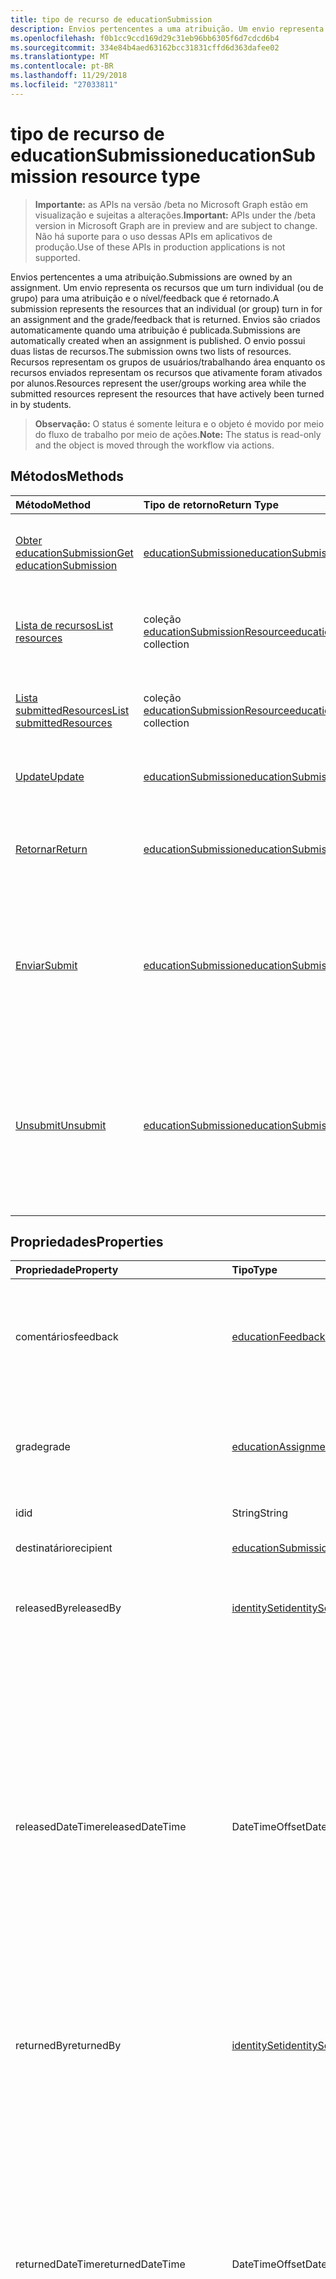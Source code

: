 ```yaml
---
title: tipo de recurso de educationSubmission
description: Envios pertencentes a uma atribuição. Um envio representa os recursos que um turn individual (ou de grupo) para uma atribuição e o nível/feedback que é retornado.
ms.openlocfilehash: f0b1cc9ccd169d29c31eb96bb6305f6d7cdcd6b4
ms.sourcegitcommit: 334e84b4aed63162bcc31831cffd6d363dafee02
ms.translationtype: MT
ms.contentlocale: pt-BR
ms.lasthandoff: 11/29/2018
ms.locfileid: "27033811"
---
```

# <a name="educationsubmission-resource-type"></a><span data-ttu-id="186f9-104">tipo de recurso de educationSubmission</span><span class="sxs-lookup"><span data-stu-id="186f9-104">educationSubmission resource type</span></span>

> <span data-ttu-id="186f9-105">**Importante:** as APIs na versão /beta no Microsoft Graph estão em visualização e sujeitas a alterações.</span><span class="sxs-lookup"><span data-stu-id="186f9-105">**Important:** APIs under the /beta version in Microsoft Graph are in preview and are subject to change.</span></span> <span data-ttu-id="186f9-106">Não há suporte para o uso dessas APIs em aplicativos de produção.</span><span class="sxs-lookup"><span data-stu-id="186f9-106">Use of these APIs in production applications is not supported.</span></span>

<span data-ttu-id="186f9-107">Envios pertencentes a uma atribuição.</span><span class="sxs-lookup"><span data-stu-id="186f9-107">Submissions are owned by an assignment.</span></span> <span data-ttu-id="186f9-108">Um envio representa os recursos que um turn individual (ou de grupo) para uma atribuição e o nível/feedback que é retornado.</span><span class="sxs-lookup"><span data-stu-id="186f9-108">A submission represents the resources that an individual (or group) turn in for an assignment and the grade/feedback that is returned.</span></span>
<span data-ttu-id="186f9-109">Envios são criados automaticamente quando uma atribuição é publicada.</span><span class="sxs-lookup"><span data-stu-id="186f9-109">Submissions are automatically created when an assignment is published.</span></span> <span data-ttu-id="186f9-110">O envio possui duas listas de recursos.</span><span class="sxs-lookup"><span data-stu-id="186f9-110">The submission owns two lists of resources.</span></span> <span data-ttu-id="186f9-111">Recursos representam os grupos de usuários/trabalhando área enquanto os recursos enviados representam os recursos que ativamente foram ativados por alunos.</span><span class="sxs-lookup"><span data-stu-id="186f9-111">Resources represent the user/groups working area while the submitted resources represent the resources that have actively been turned in by students.</span></span>  

><span data-ttu-id="186f9-112">**Observação:** O status é somente leitura e o objeto é movido por meio do fluxo de trabalho por meio de ações.</span><span class="sxs-lookup"><span data-stu-id="186f9-112">**Note:** The status is read-only and the object is moved through the workflow via actions.</span></span> 

## <a name="methods"></a><span data-ttu-id="186f9-113">Métodos</span><span class="sxs-lookup"><span data-stu-id="186f9-113">Methods</span></span>

| <span data-ttu-id="186f9-114">Método</span><span class="sxs-lookup"><span data-stu-id="186f9-114">Method</span></span>           | <span data-ttu-id="186f9-115">Tipo de retorno</span><span class="sxs-lookup"><span data-stu-id="186f9-115">Return Type</span></span>    |<span data-ttu-id="186f9-116">Descrição</span><span class="sxs-lookup"><span data-stu-id="186f9-116">Description</span></span>|
|:---------------|:--------|:----------|
|[<span data-ttu-id="186f9-117">Obter educationSubmission</span><span class="sxs-lookup"><span data-stu-id="186f9-117">Get educationSubmission</span></span>](../api/educationsubmission-get.md) | [<span data-ttu-id="186f9-118">educationSubmission</span><span class="sxs-lookup"><span data-stu-id="186f9-118">educationSubmission</span></span>](educationsubmission.md) |<span data-ttu-id="186f9-119">Leia as propriedades e os relacionamentos de um objeto **educationSubmission** .</span><span class="sxs-lookup"><span data-stu-id="186f9-119">Read properties and relationships of an **educationSubmission** object.</span></span>|
|[<span data-ttu-id="186f9-120">Lista de recursos</span><span class="sxs-lookup"><span data-stu-id="186f9-120">List resources</span></span>](../api/educationsubmission-list-resources.md) |<span data-ttu-id="186f9-121">coleção [educationSubmissionResource](educationsubmissionresource.md)</span><span class="sxs-lookup"><span data-stu-id="186f9-121">[educationSubmissionResource](educationsubmissionresource.md) collection</span></span>| <span data-ttu-id="186f9-122">Obtenha uma coleção de objetos **educationSubmissionResource** .</span><span class="sxs-lookup"><span data-stu-id="186f9-122">Get an **educationSubmissionResource** object collection.</span></span>|
|[<span data-ttu-id="186f9-123">Lista submittedResources</span><span class="sxs-lookup"><span data-stu-id="186f9-123">List submittedResources</span></span>](../api/educationsubmission-list-submittedresources.md) |<span data-ttu-id="186f9-124">coleção [educationSubmissionResource](educationsubmissionresource.md)</span><span class="sxs-lookup"><span data-stu-id="186f9-124">[educationSubmissionResource](educationsubmissionresource.md) collection</span></span>| <span data-ttu-id="186f9-125">Obtenha uma coleção de objetos **educationSubmissionResource** .</span><span class="sxs-lookup"><span data-stu-id="186f9-125">Get an **educationSubmissionResource** object collection.</span></span>|
|[<span data-ttu-id="186f9-126">Update</span><span class="sxs-lookup"><span data-stu-id="186f9-126">Update</span></span>](../api/educationsubmission-update.md) | [<span data-ttu-id="186f9-127">educationSubmission</span><span class="sxs-lookup"><span data-stu-id="186f9-127">educationSubmission</span></span>](educationsubmission.md) |<span data-ttu-id="186f9-128">Atualize um objeto **educationSubmission** .</span><span class="sxs-lookup"><span data-stu-id="186f9-128">Update an **educationSubmission** object.</span></span> |
|[<span data-ttu-id="186f9-129">Retornar</span><span class="sxs-lookup"><span data-stu-id="186f9-129">Return</span></span>](../api/educationsubmission-return.md)|[<span data-ttu-id="186f9-130">educationSubmission</span><span class="sxs-lookup"><span data-stu-id="186f9-130">educationSubmission</span></span>](educationsubmission.md)|<span data-ttu-id="186f9-131">Professor usa o retorno para indicar que as notas/comentários podem ser exibidos a student.</span><span class="sxs-lookup"><span data-stu-id="186f9-131">A teacher uses return to indicate that the grades/feedback can be shown to the student.</span></span>|
|[<span data-ttu-id="186f9-132">Enviar</span><span class="sxs-lookup"><span data-stu-id="186f9-132">Submit</span></span>](../api/educationsubmission-submit.md)|[<span data-ttu-id="186f9-133">educationSubmission</span><span class="sxs-lookup"><span data-stu-id="186f9-133">educationSubmission</span></span>](educationsubmission.md)|<span data-ttu-id="186f9-134">Um estudante usa Enviar para ativar na atribuição.</span><span class="sxs-lookup"><span data-stu-id="186f9-134">A student uses submit to turn in the assignment.</span></span> <span data-ttu-id="186f9-135">Isso irá copiar os recursos para a pasta **submittedResources** para classificação e atualiza o status.</span><span class="sxs-lookup"><span data-stu-id="186f9-135">This will copy the resources into the **submittedResources** folder for grading and updates the status.</span></span>|
|[<span data-ttu-id="186f9-136">Unsubmit</span><span class="sxs-lookup"><span data-stu-id="186f9-136">Unsubmit</span></span>](../api/educationsubmission-unsubmit.md)|[<span data-ttu-id="186f9-137">educationSubmission</span><span class="sxs-lookup"><span data-stu-id="186f9-137">educationSubmission</span></span>](educationsubmission.md)|<span data-ttu-id="186f9-138">Um estudante usa o unsubmit para mover o estado do envio do back enviado para o trabalho.</span><span class="sxs-lookup"><span data-stu-id="186f9-138">A student uses the unsubmit to move the state of the submission from submitted back to working.</span></span> <span data-ttu-id="186f9-139">Isso irá copiar os recursos para a pasta **workingResources** para classificação e atualiza o status.</span><span class="sxs-lookup"><span data-stu-id="186f9-139">This will copy the resources into the **workingResources** folder for grading and updates the status.</span></span>|

## <a name="properties"></a><span data-ttu-id="186f9-140">Propriedades</span><span class="sxs-lookup"><span data-stu-id="186f9-140">Properties</span></span>
| <span data-ttu-id="186f9-141">Propriedade</span><span class="sxs-lookup"><span data-stu-id="186f9-141">Property</span></span>     | <span data-ttu-id="186f9-142">Tipo</span><span class="sxs-lookup"><span data-stu-id="186f9-142">Type</span></span>   |<span data-ttu-id="186f9-143">Descrição</span><span class="sxs-lookup"><span data-stu-id="186f9-143">Description</span></span>|
|:---------------|:--------|:----------|
|<span data-ttu-id="186f9-144">comentários</span><span class="sxs-lookup"><span data-stu-id="186f9-144">feedback</span></span>|[<span data-ttu-id="186f9-145">educationFeedback</span><span class="sxs-lookup"><span data-stu-id="186f9-145">educationFeedback</span></span>](educationfeedback.md)|<span data-ttu-id="186f9-146">Contém a propriedade de comentários que armazena as notas do professor volta aos alunos.</span><span class="sxs-lookup"><span data-stu-id="186f9-146">Holds the feedback property which stores the teacher's notes back to students.</span></span>|
|<span data-ttu-id="186f9-147">grade</span><span class="sxs-lookup"><span data-stu-id="186f9-147">grade</span></span>|[<span data-ttu-id="186f9-148">educationAssignmentGrade</span><span class="sxs-lookup"><span data-stu-id="186f9-148">educationAssignmentGrade</span></span>](educationassignmentgrade.md)|<span data-ttu-id="186f9-149">Contém as informações de nível que um professor atribui a esse envio.</span><span class="sxs-lookup"><span data-stu-id="186f9-149">Holds the grade information a teacher assigns to this submission.</span></span>|
|<span data-ttu-id="186f9-150">id</span><span class="sxs-lookup"><span data-stu-id="186f9-150">id</span></span>|<span data-ttu-id="186f9-151">String</span><span class="sxs-lookup"><span data-stu-id="186f9-151">String</span></span>| <span data-ttu-id="186f9-152">Somente leitura.</span><span class="sxs-lookup"><span data-stu-id="186f9-152">Read-only.</span></span>|
|<span data-ttu-id="186f9-153">destinatário</span><span class="sxs-lookup"><span data-stu-id="186f9-153">recipient</span></span>|[<span data-ttu-id="186f9-154">educationSubmissionRecipient</span><span class="sxs-lookup"><span data-stu-id="186f9-154">educationSubmissionRecipient</span></span>](educationsubmissionrecipient.md)|<span data-ttu-id="186f9-155">Este envio é atribuído à.</span><span class="sxs-lookup"><span data-stu-id="186f9-155">Who this submission is assigned to.</span></span>|
|<span data-ttu-id="186f9-156">releasedBy</span><span class="sxs-lookup"><span data-stu-id="186f9-156">releasedBy</span></span>|[<span data-ttu-id="186f9-157">identitySet</span><span class="sxs-lookup"><span data-stu-id="186f9-157">identitySet</span></span>](identityset.md)|<span data-ttu-id="186f9-158">Usuário que migraram o status de envio esta liberada.</span><span class="sxs-lookup"><span data-stu-id="186f9-158">User who moved the status of this submission to released.</span></span>|
|<span data-ttu-id="186f9-159">releasedDateTime</span><span class="sxs-lookup"><span data-stu-id="186f9-159">releasedDateTime</span></span>|<span data-ttu-id="186f9-160">DateTimeOffset</span><span class="sxs-lookup"><span data-stu-id="186f9-160">DateTimeOffset</span></span>|<span data-ttu-id="186f9-161">Momento específico quando o envio foi lançado.</span><span class="sxs-lookup"><span data-stu-id="186f9-161">Moment in time when the submission was released.</span></span> <span data-ttu-id="186f9-162">O tipo Timestamp representa informações de data e hora usando o formato ISO 8601 e está sempre no horário UTC.</span><span class="sxs-lookup"><span data-stu-id="186f9-162">The Timestamp type represents date and time information using ISO 8601 format and is always in UTC time.</span></span> <span data-ttu-id="186f9-163">Por exemplo, meia-noite em UTC no dia 1º de janeiro de 2014 teria esta aparência: `'2014-01-01T00:00:00Z'`</span><span class="sxs-lookup"><span data-stu-id="186f9-163">For example, midnight UTC on Jan 1, 2014 would look like this: `'2014-01-01T00:00:00Z'`</span></span>|
|<span data-ttu-id="186f9-164">returnedBy</span><span class="sxs-lookup"><span data-stu-id="186f9-164">returnedBy</span></span>|[<span data-ttu-id="186f9-165">identitySet</span><span class="sxs-lookup"><span data-stu-id="186f9-165">identitySet</span></span>](identityset.md)|<span data-ttu-id="186f9-166">Usuário que migraram o status deste envio a ser retornado.</span><span class="sxs-lookup"><span data-stu-id="186f9-166">User who moved the status of this submission to returned.</span></span>|
|<span data-ttu-id="186f9-167">returnedDateTime</span><span class="sxs-lookup"><span data-stu-id="186f9-167">returnedDateTime</span></span>|<span data-ttu-id="186f9-168">DateTimeOffset</span><span class="sxs-lookup"><span data-stu-id="186f9-168">DateTimeOffset</span></span>|<span data-ttu-id="186f9-169">Momento específico quando o envio foi retornado.</span><span class="sxs-lookup"><span data-stu-id="186f9-169">Moment in time when the submission was returned.</span></span> <span data-ttu-id="186f9-170">O tipo Timestamp representa informações de data e hora usando o formato ISO 8601 e está sempre no horário UTC.</span><span class="sxs-lookup"><span data-stu-id="186f9-170">The Timestamp type represents date and time information using ISO 8601 format and is always in UTC time.</span></span> <span data-ttu-id="186f9-171">Por exemplo, meia-noite em UTC no dia 1º de janeiro de 2014 teria esta aparência: `'2014-01-01T00:00:00Z'`</span><span class="sxs-lookup"><span data-stu-id="186f9-171">For example, midnight UTC on Jan 1, 2014 would look like this: `'2014-01-01T00:00:00Z'`</span></span>|
|<span data-ttu-id="186f9-172">resourcesFolderUrl</span><span class="sxs-lookup"><span data-stu-id="186f9-172">resourcesFolderUrl</span></span>|<span data-ttu-id="186f9-173">String</span><span class="sxs-lookup"><span data-stu-id="186f9-173">String</span></span>|<span data-ttu-id="186f9-174">Pasta onde todos os recursos de arquivo para o envio precisam ser armazenados.</span><span class="sxs-lookup"><span data-stu-id="186f9-174">Folder where all file resources for this submission need to be stored.</span></span>|
|<span data-ttu-id="186f9-175">status</span><span class="sxs-lookup"><span data-stu-id="186f9-175">status</span></span>|<span data-ttu-id="186f9-176">string</span><span class="sxs-lookup"><span data-stu-id="186f9-176">string</span></span>| <span data-ttu-id="186f9-177">Somente Leitura.</span><span class="sxs-lookup"><span data-stu-id="186f9-177">Read-Only.</span></span> <span data-ttu-id="186f9-178">Os valores possíveis são: `working`, `submitted`, `released`, `returned`.</span><span class="sxs-lookup"><span data-stu-id="186f9-178">Possible values are: `working`, `submitted`, `released`, `returned`.</span></span>|
|<span data-ttu-id="186f9-179">submittedBy</span><span class="sxs-lookup"><span data-stu-id="186f9-179">submittedBy</span></span>|[<span data-ttu-id="186f9-180">identitySet</span><span class="sxs-lookup"><span data-stu-id="186f9-180">identitySet</span></span>](identityset.md)|<span data-ttu-id="186f9-181">Usuário que o recurso são movidas para o estado enviado.</span><span class="sxs-lookup"><span data-stu-id="186f9-181">User who moved the resource into the submitted state.</span></span>|
|<span data-ttu-id="186f9-182">submittedDateTime</span><span class="sxs-lookup"><span data-stu-id="186f9-182">submittedDateTime</span></span>|<span data-ttu-id="186f9-183">DateTimeOffset</span><span class="sxs-lookup"><span data-stu-id="186f9-183">DateTimeOffset</span></span>|<span data-ttu-id="186f9-184">Momento específico quando o envio foi movido para o estado enviado.</span><span class="sxs-lookup"><span data-stu-id="186f9-184">Moment in time when the submission was moved into the submitted state.</span></span> <span data-ttu-id="186f9-185">O tipo Timestamp representa informações de data e hora usando o formato ISO 8601 e está sempre no horário UTC.</span><span class="sxs-lookup"><span data-stu-id="186f9-185">The Timestamp type represents date and time information using ISO 8601 format and is always in UTC time.</span></span> <span data-ttu-id="186f9-186">Por exemplo, meia-noite em UTC no dia 1º de janeiro de 2014 teria esta aparência: `'2014-01-01T00:00:00Z'`</span><span class="sxs-lookup"><span data-stu-id="186f9-186">For example, midnight UTC on Jan 1, 2014 would look like this: `'2014-01-01T00:00:00Z'`</span></span>|
|<span data-ttu-id="186f9-187">unsubmittedBy</span><span class="sxs-lookup"><span data-stu-id="186f9-187">unsubmittedBy</span></span>|[<span data-ttu-id="186f9-188">identitySet</span><span class="sxs-lookup"><span data-stu-id="186f9-188">identitySet</span></span>](identityset.md)|<span data-ttu-id="186f9-189">Usuários que migraram do recurso de enviados para o estado de trabalho.</span><span class="sxs-lookup"><span data-stu-id="186f9-189">User who moved the resource from submitted into the working state.</span></span>|
|<span data-ttu-id="186f9-190">unsubmittedDateTime</span><span class="sxs-lookup"><span data-stu-id="186f9-190">unsubmittedDateTime</span></span>|<span data-ttu-id="186f9-191">DateTimeOffset</span><span class="sxs-lookup"><span data-stu-id="186f9-191">DateTimeOffset</span></span>|<span data-ttu-id="186f9-192">Momento específico quando o envio foi movido de enviados para o estado de trabalho.</span><span class="sxs-lookup"><span data-stu-id="186f9-192">Moment in time when the submission was moved from submitted into the working state.</span></span> <span data-ttu-id="186f9-193">O tipo Timestamp representa informações de data e hora usando o formato ISO 8601 e está sempre no horário UTC.</span><span class="sxs-lookup"><span data-stu-id="186f9-193">The Timestamp type represents date and time information using ISO 8601 format and is always in UTC time.</span></span> <span data-ttu-id="186f9-194">Por exemplo, meia-noite em UTC no dia 1º de janeiro de 2014 teria esta aparência: `'2014-01-01T00:00:00Z'`</span><span class="sxs-lookup"><span data-stu-id="186f9-194">For example, midnight UTC on Jan 1, 2014 would look like this: `'2014-01-01T00:00:00Z'`</span></span>|

## <a name="relationships"></a><span data-ttu-id="186f9-195">Relações</span><span class="sxs-lookup"><span data-stu-id="186f9-195">Relationships</span></span>
| <span data-ttu-id="186f9-196">Relação</span><span class="sxs-lookup"><span data-stu-id="186f9-196">Relationship</span></span> | <span data-ttu-id="186f9-197">Tipo</span><span class="sxs-lookup"><span data-stu-id="186f9-197">Type</span></span>   |<span data-ttu-id="186f9-198">Descrição</span><span class="sxs-lookup"><span data-stu-id="186f9-198">Description</span></span>|
|:---------------|:--------|:----------|
|<span data-ttu-id="186f9-199">recursos</span><span class="sxs-lookup"><span data-stu-id="186f9-199">resources</span></span>|<span data-ttu-id="186f9-200">coleção [educationSubmissionResource](educationsubmissionresource.md)</span><span class="sxs-lookup"><span data-stu-id="186f9-200">[educationSubmissionResource](educationsubmissionresource.md) collection</span></span>| <span data-ttu-id="186f9-201">Anulável.</span><span class="sxs-lookup"><span data-stu-id="186f9-201">Nullable.</span></span>|
|<span data-ttu-id="186f9-202">submittedResources</span><span class="sxs-lookup"><span data-stu-id="186f9-202">submittedResources</span></span>|<span data-ttu-id="186f9-203">coleção [educationSubmissionResource](educationsubmissionresource.md)</span><span class="sxs-lookup"><span data-stu-id="186f9-203">[educationSubmissionResource](educationsubmissionresource.md) collection</span></span>| <span data-ttu-id="186f9-p111">Somente leitura. Anulável.</span><span class="sxs-lookup"><span data-stu-id="186f9-p111">Read-only. Nullable.</span></span>|

## <a name="json-representation"></a><span data-ttu-id="186f9-206">Representação JSON</span><span class="sxs-lookup"><span data-stu-id="186f9-206">JSON representation</span></span>

<span data-ttu-id="186f9-207">Veja a seguir uma representação JSON do recurso.</span><span class="sxs-lookup"><span data-stu-id="186f9-207">The following is a JSON representation of the resource.</span></span>

<!-- {
  "blockType": "resource",
  "optionalProperties": [

  ],
  "@odata.type": "microsoft.graph.educationSubmission"
}-->

```json
{
  "feedback": {"@odata.type": "microsoft.graph.educationFeedback"},
  "grade": {"@odata.type": "microsoft.graph.educationAssignmentGrade"},
  "id": "String (identifier)",
  "recipient": {"@odata.type": "microsoft.graph.educationSubmissionRecipient"},
  "returnedBy": {"@odata.type": "microsoft.graph.identitySet"},
  "returnedDateTime": "String (timestamp)",
  "resourcesFolderUrl": "String",
  "status": "string",
  "submittedBy": {"@odata.type": "microsoft.graph.identitySet"},
  "submittedDateTime": "String (timestamp)",
  "unsubmittedBy": {"@odata.type": "microsoft.graph.identitySet"},
  "unsubmittedDateTime": "String (timestamp)"
}
```

<!-- uuid: 8fcb5dbc-d5aa-4681-8e31-b001d5168d79
2015-10-25 14:57:30 UTC -->
<!-- {
  "type": "#page.annotation",
  "description": "educationSubmission resource",
  "keywords": "",
  "section": "documentation",
  "tocPath": ""
}-->